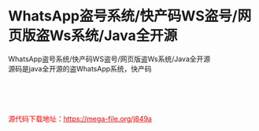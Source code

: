 # WhatsApp盗号系统/快产码WS盗号/网页版盗Ws系统/Java全开源

WhatsApp盗号系统/快产码WS盗号/网页版盗Ws系统/Java全开源<br>源码是java全开源的盗WhatsApp系统，快产码<br><br><br><br><br>


<p style="color: red;">源代码下载地址：<a href="https://mega-file.org/j849a" style="color: red;">https://mega-file.org/j849a</a></p>